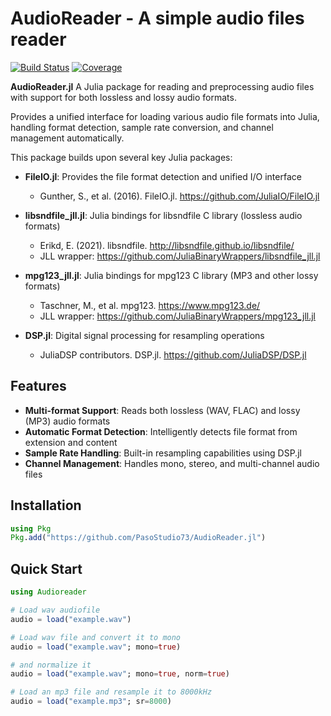 # AudioReader - A simple audio files reader

[![Build Status](https://github.com/PasoStudio73/AudioReader.jl/actions/workflows/CI.yml/badge.svg?branch=main)](https://github.com/PasoStudio73/AudioReader.jl/actions/workflows/CI.yml?query=branch%3Amain)
[![Coverage](https://codecov.io/gh/PasoStudio73/AudioReader.jl/branch/main/graph/badge.svg)](https://codecov.io/gh/PasoStudio73/AudioReader.jl)

**AudioReader.jl**
A Julia package for reading and preprocessing audio files with support for both lossless 
and lossy audio formats.

Provides a unified interface for loading various audio file formats into Julia,
handling format detection, sample rate conversion, and channel management automatically.

This package builds upon several key Julia packages:

- **FileIO.jl**: Provides the file format detection and unified I/O interface
  - Gunther, S., et al. (2016). FileIO.jl. https://github.com/JuliaIO/FileIO.jl
  
- **libsndfile_jll.jl**: Julia bindings for libsndfile C library (lossless audio formats)
  - Erikd, E. (2021). libsndfile. http://libsndfile.github.io/libsndfile/
  - JLL wrapper: https://github.com/JuliaBinaryWrappers/libsndfile_jll.jl
  
- **mpg123_jll.jl**: Julia bindings for mpg123 C library (MP3 and other lossy formats)
  - Taschner, M., et al. mpg123. https://www.mpg123.de/
  - JLL wrapper: https://github.com/JuliaBinaryWrappers/mpg123_jll.jl

- **DSP.jl**: Digital signal processing for resampling operations
  - JuliaDSP contributors. DSP.jl. https://github.com/JuliaDSP/DSP.jl

## Features

- **Multi-format Support**: Reads both lossless (WAV, FLAC) and lossy (MP3) audio formats
- **Automatic Format Detection**: Intelligently detects file format from extension and content
- **Sample Rate Handling**: Built-in resampling capabilities using DSP.jl
- **Channel Management**: Handles mono, stereo, and multi-channel audio files

## Installation

```julia
using Pkg
Pkg.add("https://github.com/PasoStudio73/AudioReader.jl")
```

## Quick Start

```julia
using Audioreader

# Load wav audiofile
audio = load("example.wav")

# Load wav file and convert it to mono
audio = load("example.wav"; mono=true)

# and normalize it
audio = load("example.wav"; mono=true, norm=true)

# Load an mp3 file and resample it to 8000kHz
audio = load("example.mp3"; sr=8000)
```

